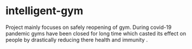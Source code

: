 # intelligent-gym
Project mainly focuses on safely reopening of gym. During covid-19 pandemic gyms have been closed for long time which casted its effect on people by drastically reducing there health and immunity .
